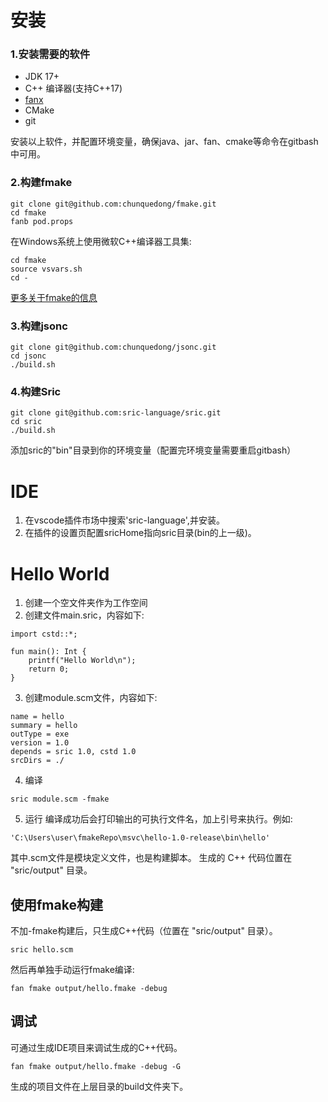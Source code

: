 

# 安装

### 1.安装需要的软件
- JDK 17+
- C++ 编译器(支持C++17)
- [fanx](https://github.com/fanx-dev/fanx/releases)
- CMake
- git

安装以上软件，并配置环境变量，确保java、jar、fan、cmake等命令在gitbash中可用。

### 2.构建fmake
```
git clone git@github.com:chunquedong/fmake.git
cd fmake
fanb pod.props
```

在Windows系统上使用微软C++编译器工具集:
```
cd fmake
source vsvars.sh
cd -
```

[更多关于fmake的信息](https://github.com/chunquedong/fmake)

### 3.构建jsonc
```
git clone git@github.com:chunquedong/jsonc.git
cd jsonc
./build.sh
```

### 4.构建Sric
```
git clone git@github.com:sric-language/sric.git
cd sric
./build.sh
```
添加sric的"bin"目录到你的环境变量（配置完环境变量需要重启gitbash）

# IDE

1. 在vscode插件市场中搜索'sric-language',并安装。
2. 在插件的设置页配置sricHome指向sric目录(bin的上一级)。

# Hello World

1. 创建一个空文件夹作为工作空间
2. 创建文件main.sric，内容如下:
```
import cstd::*;

fun main(): Int {
    printf("Hello World\n");
    return 0;
}

```

3. 创建module.scm文件，内容如下:
```
name = hello
summary = hello
outType = exe
version = 1.0
depends = sric 1.0, cstd 1.0
srcDirs = ./
```

4. 编译
```
sric module.scm -fmake
```

5. 运行
编译成功后会打印输出的可执行文件名，加上引号来执行。例如:
```
'C:\Users\user\fmakeRepo\msvc\hello-1.0-release\bin\hello'
```


其中.scm文件是模块定义文件，也是构建脚本。
生成的 C++ 代码位置在 "sric/output" 目录。



## 使用fmake构建

不加-fmake构建后，只生成C++代码（位置在 "sric/output" 目录）。
```
sric hello.scm
```

然后再单独手动运行fmake编译:
```
fan fmake output/hello.fmake -debug
```

## 调试
可通过生成IDE项目来调试生成的C++代码。
```
fan fmake output/hello.fmake -debug -G
```
生成的项目文件在上层目录的build文件夹下。
